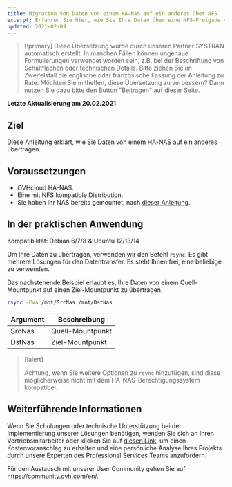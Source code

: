 ```yaml
---
title: Migration von Daten von einem HA-NAS auf ein anderes über NFS
excerpt: Erfahren Sie hier, wie Sie Ihre Daten über eine NFS-Freigabe von einem HA-NAS auf ein anderes migrieren.
updated: 2021-02-09
---
```


> [!primary]
> Diese Übersetzung wurde durch unseren Partner SYSTRAN automatisch erstellt. In manchen Fällen können ungenaue Formulierungen verwendet worden sein, z.B. bei der Beschriftung von Schaltflächen oder technischen Details. Bitte ziehen Sie im Zweifelsfall die englische oder französische Fassung der Anleitung zu Rate. Möchten Sie mithelfen, diese Übersetzung zu verbessern? Dann nutzen Sie dazu bitte den Button "Beitragen" auf dieser Seite.
>

**Letzte Aktualisierung am 20.02.2021**

## Ziel

Diese Anleitung erklärt, wie Sie Daten von einem HA-NAS auf ein anderes übertragen.

## Voraussetzungen

- OVHcloud HA-NAS.
- Eine mit NFS kompatible Distribution.
- Sie haben Ihr NAS bereits gemountet, nach [dieser Anleitung](/pages/storage_and_backup/file_storage/ha_nas/nas_nfs).

## In der praktischen Anwendung

Kompatibilität: Debian 6/7/8 & Ubuntu 12/13/14

Um Ihre Daten zu übertragen, verwenden wir den Befehl `rsync`. Es gibt mehrere Lösungen für den Datentransfer. Es steht Ihnen frei, eine beliebige zu verwenden.

Das nachstehende Beispiel erlaubt es, Ihre Daten von einem Quell-Mountpunkt auf einen Ziel-Mountpunkt zu übertragen.

```sh
rsync -Pva /mnt/SrcNas /mnt/DstNas
```

|Argument|Beschreibung|
|---|---|
|SrcNas|Quell-Mountpunkt|
|DstNas|Ziel-Mountpunkt|

> [!alert]
>
> Achtung, wenn Sie weitere Optionen zu `rsync` hinzufügen, sind diese möglicherweise nicht mit dem HA-NAS-Berechtigungssystem kompatibel.
>

## Weiterführende Informationen

Wenn Sie Schulungen oder technische Unterstützung bei der Implementierung unserer Lösungen benötigen, wenden Sie sich an Ihren Vertriebsmitarbeiter oder klicken Sie auf [diesen Link](https://www.ovhcloud.com/de/professional-services/), um einen Kostenvoranschlag zu erhalten und eine persönliche Analyse Ihres Projekts durch unsere Experten des Professional Services Teams anzufordern.

Für den Austausch mit unserer User Community gehen Sie auf <https://community.ovh.com/en/>.

